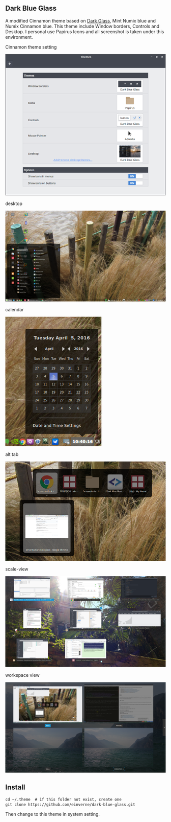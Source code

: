 
## Dark Blue Glass

A modified Cinnamon theme based on [Dark Glass](http://gnome-look.org/content/show.php/Dark+Glass?content=171257), Mint Numix blue and Numix Cinnamon blue. This theme include Window borders, Controls and Desktop. I personal use Papirus Icons and all screenshot is taken under this environment.

Cinnamon theme setting

![cinnamon theme setting](screenshots/cinnamon-theme-setting.png)

desktop

![desktop](screenshots/desktop.png)

calendar

![calendar](screenshots/desktop-calendar.png)

alt tab

![alt tab](screenshots/alt-tab-view.png)

scale-view

![scale-view](screenshots/scale-view.png)

workspace view

![workspace view](screenshots/workspace-view.png)


## Install

	cd ~/.theme  # if this folder not exist, create one
	git clone https://github.com/einverne/dark-blue-glass.git

Then change to this theme in system setting.

